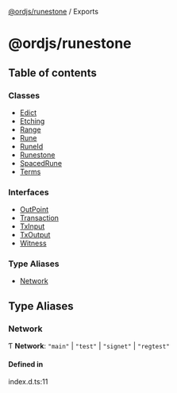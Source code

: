 [@ordjs/runestone](README.md) / Exports

# @ordjs/runestone

## Table of contents

### Classes

- [Edict](classes/Edict.md)
- [Etching](classes/Etching.md)
- [Range](classes/Range.md)
- [Rune](classes/Rune.md)
- [RuneId](classes/RuneId.md)
- [Runestone](classes/Runestone.md)
- [SpacedRune](classes/SpacedRune.md)
- [Terms](classes/Terms.md)

### Interfaces

- [OutPoint](interfaces/OutPoint.md)
- [Transaction](interfaces/Transaction.md)
- [TxInput](interfaces/TxInput.md)
- [TxOutput](interfaces/TxOutput.md)
- [Witness](interfaces/Witness.md)

### Type Aliases

- [Network](modules.md#network)

## Type Aliases

### Network

Ƭ **Network**: ``"main"`` \| ``"test"`` \| ``"signet"`` \| ``"regtest"``

#### Defined in

index.d.ts:11
